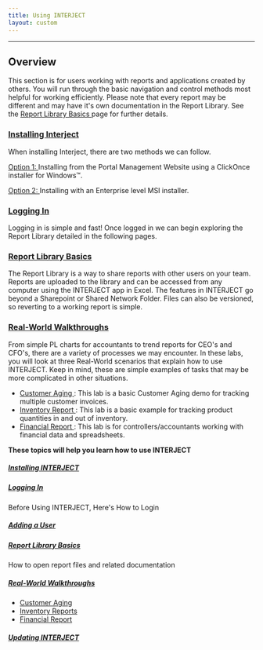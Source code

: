 ```yaml
---
title: Using INTERJECT
layout: custom
---
```

* * *

##  **Overview**

This section is for users working with reports and applications created by others. You will run through the basic navigation and control methods most helpful for working efficiently. Please note that every report may be different and may have it's own documentation in the Report Library. See the [ Report Library Basics ](/wAbout/Report-Library-Basics_61702517.html) page for further details. 

###  [ Installing Interject ](https://interject.atlassian.net/wiki/display/ID/Installing+Interject)

When installing Interject, there are two methods we can follow. 

[ Option 1: ](https://interject.atlassian.net/wiki/display/ID/Installing+Interject#InstallingInterject-O1) Installing from the Portal Management Website using a ClickOnce installer for Windows™. 

[ Option 2: ](https://interject.atlassian.net/wiki/display/ID/Installing+Interject#InstallingInterject-O2) Installing with an Enterprise level MSI installer. 

###  [ Logging In ](https://interject.atlassian.net/wiki/display/ID/Logging+In)

Logging in is simple and fast! Once logged in we can begin exploring the Report Library detailed in the following pages. 

###  [ Report Library Basics ](https://interject.atlassian.net/wiki/display/ID/Report+Library+Basics)

The Report Library is a way to share reports with other users on your team. Reports are uploaded to the library and can be accessed from any computer using the INTERJECT app in Excel. The features in INTERJECT go beyond a Sharepoint or Shared Network Folder. Files can also be versioned, so reverting to a working report is simple. 

###  [ Real-World Walkthroughs ](https://interject.atlassian.net/wiki/display/ID/Real-World+Walkthroughs)

From simple PL charts for accountants to trend reports for CEO's and CFO's, there are a variety of processes we may encounter. In these labs, you will look at three Real-World scenarios that explain how to use INTERJECT. Keep in mind, these are simple examples of tasks that may be more complicated in other situations. 

  * [ Customer Aging ](/wAbout/Customer-Aging_128091294.html) : This lab is a basic Customer Aging demo for tracking multiple customer invoices. 
  * [ Inventory Report ](/wAbout/Inventory-Reports_128091499.html) : This lab is a basic example for tracking product quantities in and out of inventory. 
  * [ Financial Report ](/wAbout/Financial-Report_128091561.html) : This lab is for controllers/accountants working with financial data and spreadsheets. 



**These topics will help you learn how to use INTERJECT**

#####  [ Installing INTERJECT ](/wAbout/Installing-INTERJECT_91881528.html)

#####  [ Logging In ](/wAbout/Logging-In_63275074.html)

Before Using INTERJECT, Here's How to Login 

#####  [ Adding a User ](/wAbout/Adding-a-User_61702191.html)

#####  [ Report Library Basics ](/wAbout/Report-Library-Basics_61702517.html)

How to open report files and related documentation 

#####  [ Real-World Walkthroughs ](/wAbout/Real-World-Walkthroughs_128091006.html)

  * [ Customer Aging ](Customer-Aging_128091294.html)
  * [ Inventory Reports ](Inventory-Reports_128091499.html)
  * [ Financial Report ](Financial-Report_128091561.html)



#####  [ Updating INTERJECT ](/wAbout/Updating-INTERJECT_128493904.html)
    
    
      
    
